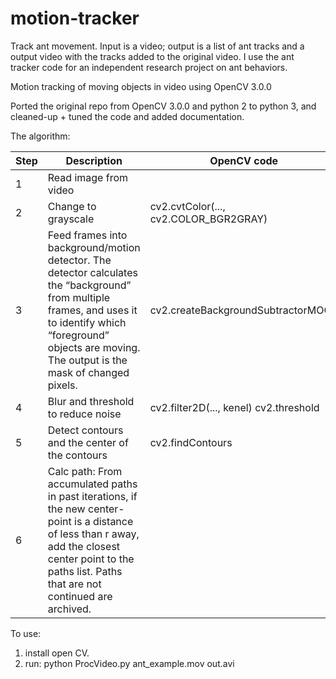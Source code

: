 motion-tracker
==============
Track ant movement. Input is a video; output is a list of ant tracks and a output video with the tracks added to the original video. I use the ant tracker code for an independent research project on ant behaviors.

Motion tracking of moving objects in video using OpenCV 3.0.0

Ported the original repo from OpenCV 3.0.0 and python 2 to python 3, and cleaned-up + tuned the code and added documentation. 

The algorithm: 

| Step | Description                                                                                                                                                                                                            | OpenCV code                            |
|------|------------------------------------------------------------------------------------------------------------------------------------------------------------------------------------------------------------------------|----------------------------------------|
| 1    | Read image from video                                                                                                                                                                                                  |                                        |
| 2    | Change to grayscale                                                                                                                                                                                                    | cv2.cvtColor(..., cv2.COLOR_BGR2GRAY)  |
| 3    | Feed frames into background/motion detector. The detector calculates the “background” from multiple frames, and uses it to identify which “foreground” objects are moving. The output is the mask of changed pixels. | cv2.createBackgroundSubtractorMOG2     |
| 4    | Blur and threshold to reduce noise                                                                                                                                                                                     | cv2.filter2D(..., kenel) cv2.threshold |
| 5    | Detect contours and the center of the contours                                                                                                                                                                         | cv2.findContours                       |
| 6    | Calc path:  From accumulated paths in past iterations, if the new center-point is a distance of less than r away, add the closest center point to the paths list. Paths that are not continued are archived.                    |                                        |

To use: 
1. install open CV. 
2. run:
python ProcVideo.py ant_example.mov out.avi
